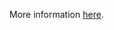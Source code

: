 More information [here](https://docs.prismacloud.io/en/enterprise-edition/policy-reference/panos-policies/panos-policies/ansible-panos-13).
